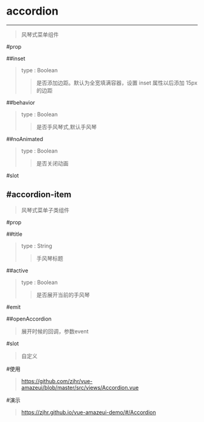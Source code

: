 # accordion
---
>风琴式菜单组件

#prop

##inset
>type : Boolean
>>是否添加边距。默认为全宽填满容器，设置 inset 属性以后添加 15px 的边距

##behavior
>type : Boolean
>>是否手风琴式,默认手风琴

##noAnimated
>type : Boolean
>>是否关闭动画

#slot
><accordion-item></accordion-item>

#accordion-item
---
>风琴式菜单子类组件

#prop

##title
>type : String
>>手风琴标题

##active
>type : Boolean
>>是否展开当前的手风琴

#emit

##openAccordion
>展开时候的回调，参数event

#slot
>自定义

#使用
><a>https://github.com/zjhr/vue-amazeui/blob/master/src/views/Accordion.vue</a>

#演示
><a>https://zjhr.github.io/vue-amazeui-demo/#/Accordion</a>
